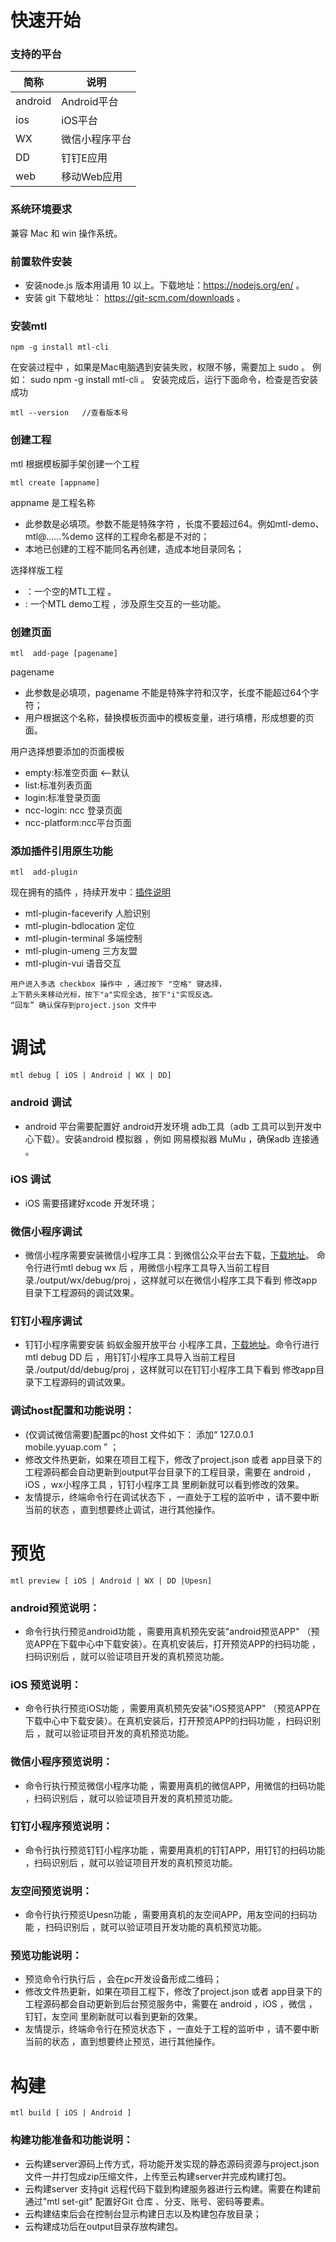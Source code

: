


# 快速开始

<a name="支持的平台" class="anchor"></a >

### 支持的平台

简称 | 说明
---|---
android | Android平台
ios | iOS平台
WX | 微信小程序平台
DD | 钉钉E应用
web | 移动Web应用

<a name="系统环境要求" class="anchor"></a >

### 系统环境要求
兼容  Mac 和 win 操作系统。

<a name="前置软件安装" class="anchor"></a >

### 前置软件安装
+ 安装node.js  版本用请用 10 以上。下载地址：https://nodejs.org/en/  。
+ 安装 git     下载地址： https://git-scm.com/downloads 。

<a name="安装mtl" class="anchor"></a >

### 安装mtl


```
npm -g install mtl-cli
```
在安装过程中 ，如果是Mac电脑遇到安装失败，权限不够，需要加上 sudo  。 例如： sudo npm -g install mtl-cli 。 安装完成后，运行下面命令，检查是否安装成功
```
mtl --version   //查看版本号
```
<a name="创建工程" class="anchor"></a>

### 创建工程

mtl 根据模板脚手架创建一个工程 

```
mtl create [appname] 
```
appname 是工程名称
+  此参数是必填项。参数不能是特殊字符 ，长度不要超过64。例如mtl-demo、mtl@……%demo 这样的工程命名都是不对的；
+  本地已创建的工程不能同名再创建，造成本地目录同名；

选择样版工程
+  ：一个空的MTL工程 。
+  : 一个MTL demo工程 ，涉及原生交互的一些功能。



<a name="创建页面" class="anchor"></a >

### 创建页面
```
mtl  add-page [pagename] 

```
pagename
+ 此参数是必填项，pagename 不能是特殊字符和汉字，长度不能超过64个字符；
+ 用户根据这个名称，替换模板页面中的模板变量，进行填槽，形成想要的页面。

用户选择想要添加的页面模板
+ empty:标准空页面 <--默认
+ list:标准列表页面
+ login:标准登录页面
+ ncc-login: ncc 登录页面
+ ncc-platform:ncc平台页面

<a name="添加插件引用原生功能" class="anchor"></a >

### 添加插件引用原生功能
```
mtl  add-plugin 
```
现在拥有的插件 ，持续开发中：[插件说明](http://mtltoolsdocs20190806.test.app.yyuap.com/0206-mtl-cli-plugin)
+ mtl-plugin-faceverify 人脸识别
+ mtl-plugin-bdlocation 定位
+ mtl-plugin-terminal   多端控制
+ mtl-plugin-umeng      三方友盟
+ mtl-plugin-vui        语音交互
```
用户进入多选 checkbox 操作中 ，通过按下 "空格" 键选择，
上下箭头来移动光标，按下"a"实现全选, 按下"i"实现反选。
“回车” 确认保存到project.json 文件中
```
<a name="调试" class="anchor"></a >

# 调试
```
mtl debug [ iOS | Android | WX | DD]
```

<a name="android 调试" class="anchor"></a >

### android 调试 
+ android 平台需要配置好 android开发环境 adb工具（adb 工具可以到开发中心下载）。安装android 模拟器 ，例如 网易模拟器 MuMu  ，确保adb 连接通 。

<a name="iOS 调试" class="anchor"></a >


### iOS 调试 
+ iOS 需要搭建好xcode 开发环境；
 
<a name="微信小程序调试" class="anchor"></a >

### 微信小程序调试
+ 微信小程序需要安装微信小程序工具：到微信公众平台去下载，[下载地址](https://developers.weixin.qq.com/miniprogram/dev/devtools/download.html)。
命令行进行mtl debug wx 后 ，用微信小程序工具导入当前工程目录./output/wx/debug/proj  ，这样就可以在微信小程序工具下看到 修改app目录下工程源码的调试效果。

<a name="钉钉小程序调试" class="anchor"></a >

### 钉钉小程序调试 

+ 钉钉小程序需要安装 蚂蚁金服开放平台 小程序工具，[下载地址](https://docs.alipay.com/mini/ide/download)。命令行进行mtl debug DD 后 ，用钉钉小程序工具导入当前工程目录./output/dd/debug/proj  ，这样就可以在钉钉小程序工具下看到 修改app目录下工程源码的调试效果。
 
<a name="调试host配置和功能说明" class="anchor"></a >
### 调试host配置和功能说明：
+ (仅调试微信需要)配置pc的host 文件如下： 添加“ 127.0.0.1       mobile.yyuap.com ”  ；
+ 修改文件热更新，如果在项目工程下，修改了project.json 或者 app目录下的工程源码都会自动更新到output平台目录下的工程目录，需要在 android ，iOS ，wx小程序工具 ，钉钉小程序工具 里刷新就可以看到修改的效果。
+ 友情提示，终端命令行在调试状态下 ，一直处于工程的监听中 ，请不要中断当前的状态 ，直到想要终止调试，进行其他操作。

<a name="预览" class="anchor"></a >

# 预览
```
mtl preview [ iOS | Android | WX | DD |Upesn]
```
<a name="android预览说明" class="anchor"></a >

### android预览说明：
+ 命令行执行预览android功能 ，需要用真机预先安装"android预览APP" （预览APP在下载中心中下载安装）。在真机安装后，打开预览APP的扫码功能  ，扫码识别后 ，就可以验证项目开发的真机预览功能。

<a name="iOS 预览说明" class="anchor"></a >

### iOS 预览说明：
+ 命令行执行预览iOS功能 ，需要用真机预先安装"iOS预览APP" （预览APP在下载中心中下载安装）。在真机安装后，打开预览APP的扫码功能  ，扫码识别后 ，就可以验证项目开发的真机预览功能。

<a name="微信小程序预览说明" class="anchor"></a >

### 微信小程序预览说明：
+ 命令行执行预览微信小程序功能 ，需要用真机的微信APP，用微信的扫码功能  ，扫码识别后 ，就可以验证项目开发的真机预览功能。

<a name="钉钉小程序预览说明" class="anchor"></a >

### 钉钉小程序预览说明： 

+ 命令行执行预览钉钉小程序功能 ，需要用真机的钉钉APP，用钉钉的扫码功能  ，扫码识别后 ，就可以验证项目开发的真机预览功能。

<a name="友空间预览说明" class="anchor"></a >

### 友空间预览说明：
+ 命令行执行预览Upesn功能 ，需要用真机的友空间APP，用友空间的扫码功能  ，扫码识别后 ，就可以验证项目开发功能的真机预览功能。

<a name="预览功能说明" class="anchor"></a >

### 预览功能说明：
+ 预览命令行执行后 ，会在pc开发设备形成二维码；
+ 修改文件热更新，如果在项目工程下，修改了project.json 或者 app目录下的工程源码都会自动更新到后台预览服务中，需要在 android  ，iOS  ，微信 ，钉钉，友空间 里刷新就可以看到更新的效果。
+ 友情提示，终端命令行在预览状态下 ，一直处于工程的监听中 ，请不要中断当前的状态 ，直到想要终止预览，进行其他操作。

<a name="构建" class="anchor"></a >

# 构建
```
mtl build [ iOS | Android ]
```

<a name="构建功能准备和功能说明" class="anchor"></a >

### 构建功能准备和功能说明：



+ 云构建server源码上传方式，将功能开发实现的静态源码资源与project.json 文件一并打包成zip压缩文件，上传至云构建server并完成构建打包。
+ 云构建server 支持git 远程代码下载到构建服务器进行云构建。需要在构建前通过"mtl set-git" 配置好Git 仓库 、分支、账号、密码等要素。
+ 云构建结束后会在控制台显示构建日志以及构建包存放目录；
+ 云构建成功后在output目录存放构建包。
